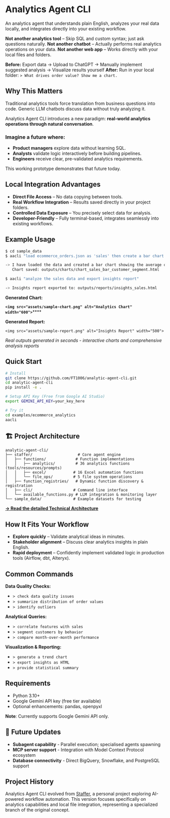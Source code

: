 # Analytics Agent CLI

An analytics agent that understands plain English, analyzes your real data locally, and integrates directly into your existing workflow.

**Not another analytics tool** – Skip SQL and custom syntax; just ask questions naturally.
**Not another chatbot** – Actually performs real analytics operations on your data.
**Not another web app** – Works directly with your local files and folders.

**Before:** Export data → Upload to ChatGPT → Manually implement suggested analysis → Visualize results yourself
**After:** Run in your local folder: `> What drives order value? Show me a chart.`

## Why This Matters

Traditional analytics tools force translation from business questions into code. Generic LLM chatbots discuss data without truly analyzing it.

Analytics Agent CLI introduces a new paradigm: **real-world analytics operations through natural conversation**.

### Imagine a future where:

* **Product managers** explore data without learning SQL.
* **Analysts** validate logic interactively before building pipelines.
* **Engineers** receive clear, pre-validated analytics requirements.

This working prototype demonstrates that future today.

## Local Integration Advantages

* **Direct File Access** – No data copying between tools.
* **Real Workflow Integration** – Results saved directly in your project folders.
* **Controlled Data Exposure** – You precisely select data for analysis.
* **Developer-Friendly** – Fully terminal-based, integrates seamlessly into existing workflows.

## Example Usage

```bash
$ cd sample_data
$ aacli "load ecommerce_orders.json as 'sales' then create a bar chart showing average order value by customer_segment"

-> I have loaded the data and created a bar chart showing the average order value by customer segment. 
   Chart saved: outputs/charts/chart_sales_bar_customer_segment.html

$ aacli "analyze the sales data and export insights report"

-> Insights report exported to: outputs/reports/insights_sales.html
```

**Generated Chart:**

****`<img src="assets/sample-chart.png" alt="Analytics Chart" width="600">`********

**Generated Report:**

`<img src="assets/sample-report.png" alt="Insights Report" width="500">`

*Real outputs generated in seconds - interactive charts and comprehensive analysis reports*

## Quick Start

```bash
# Install
git clone https://github.com/FT1006/analytic-agent-cli.git
cd analytic-agent-cli
pip install -e .

# Setup API Key (Free from Google AI Studio)
export GEMINI_API_KEY=your_key_here

# Try it
cd examples/ecommerce_analytics
aacli
```

## 🏗️ Project Architecture

```
analytic-agent-cli/
├── staffer/                    # Core agent engine
│   ├── functions/             # Function implementations
│   │   ├── analytics/         # 36 analytics functions (tools/resources/prompts)
│   │   ├── excel/            # 16 Excel automation functions  
│   │   └── file_ops/         # 5 file system operations
│   ├── function_registries/   # Dynamic function discovery & registration
│   ├── cli/                  # Command line interface
│   └── available_functions.py # LLM integration & monitoring layer
└── sample_data/              # Example datasets for testing
```

**[→ Read the detailed Technical Architecture](docs/ARCHITECTURE.md)**

## How It Fits Your Workflow

* **Explore quickly** – Validate analytical ideas in minutes.
* **Stakeholder alignment** – Discuss clear analytics insights in plain English.
* **Rapid deployment** – Confidently implement validated logic in production tools (Airflow, dbt, Alteryx).

## Common Commands

**Data Quality Checks:**

* `> check data quality issues`
* `> summarize distribution of order values`
* `> identify outliers`

**Analytical Queries:**

* `> correlate features with sales`
* `> segment customers by behavior`
* `> compare month-over-month performance`

**Visualization & Reporting:**

* `> generate a trend chart`
* `> export insights as HTML`
* `> provide statistical summary`

## Requirements

* Python 3.10+
* Google Gemini API key (free tier available)
* Optional enhancements: pandas, openpyxl

**Note**: Currently supports Google Gemini API only.

## 🚀 Future Updates

- **Subagent capability** - Parallel execution; specialised agents spawning
- **MCP server support** - Integration with Model Context Protocol ecosystem
- **Database connectivity** - Direct BigQuery, Snowflake, and PostgreSQL support

## Project History

Analytics Agent CLI evolved from [Staffer](https://github.com/FT1006/staffer), a personal project exploring AI-powered workflow automation. This version focuses specifically on analytics capabilities and local file integration, representing a specialized branch of the original concept.
